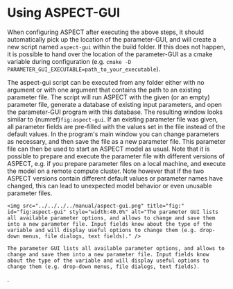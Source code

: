 # Using ASPECT-GUI

When configuring ASPECT after executing the
above steps, it should automatically pick up the location of the
parameter-GUI, and will create a new script named `aspect-gui` within the
build folder. If this does not happen, it is possible to hand over the
location of the parameter-GUI as a cmake variable during configuration (e.g.
`cmake -D PARAMETER_GUI_EXECUTABLE=path_to_your_executable`).

The aspect-gui script can be executed from any folder either with no argument
or with one argument that contains the path to an existing parameter file. The
script will run ASPECT with the given (or an
empty) parameter file, generate a database of existing input parameters, and
open the parameter-GUI program with this database. The resulting window looks
similar to {numref}`fig:aspect-gui`. If an existing parameter file was given, all
parameter fields are pre-filled with the values set in the file instead of the
default values. In the program's main window you can change parameters
as necessary, and then save the file as a new parameter file. This parameter
file can then be used to start an ASPECT model
as usual. Note that it is possible to prepare and execute the parameter file
with different versions of ASPECT, e.g. if you
prepare parameter files on a local machine, and execute the model on a remote
compute cluster. Note however that if the two
ASPECT versions contain different default values or
parameter names have changed, this can lead to unexpected model behavior or
even unusable parameter files.

```{figure-md} fig:aspect-gui
<img src="../../../../manual/aspect-gui.png" title="fig:" id="fig:aspect-gui" style="width:40.0%" alt="The parameter GUI lists all available parameter options, and allows to change and save them into a new parameter file. Input fields know about the type of the variable and will display useful options to change them (e.g. drop-down menus, file dialogs, text fields)." />

The parameter GUI lists all available parameter options, and allows to change and save them into a new parameter file. Input fields know about the type of the variable and will display useful options to change them (e.g. drop-down menus, file dialogs, text fields).
```

.
